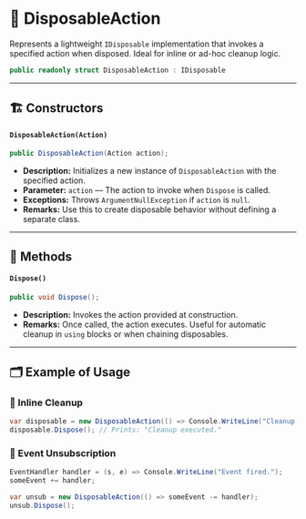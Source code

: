 # 🧩 DisposableAction

Represents a lightweight `IDisposable` implementation that invokes a specified action when disposed. Ideal for inline or
ad-hoc cleanup logic.

```csharp
public readonly struct DisposableAction : IDisposable
```

---

## 🏗️ Constructors

#### `DisposableAction(Action)`

```csharp
public DisposableAction(Action action);
```

- **Description:** Initializes a new instance of `DisposableAction` with the specified action.
- **Parameter:** `action` — The action to invoke when `Dispose` is called.
- **Exceptions:** Throws `ArgumentNullException` if `action` is `null`.
- **Remarks:** Use this to create disposable behavior without defining a separate class.

---

## 🏹 Methods

#### `Dispose()`

```csharp
public void Dispose();
```

- **Description:** Invokes the action provided at construction.
- **Remarks:** Once called, the action executes. Useful for automatic cleanup in `using` blocks or when chaining
  disposables.

---

## 🗂 Example of Usage

### 🔹 Inline Cleanup

```csharp
var disposable = new DisposableAction(() => Console.WriteLine("Cleanup executed."));
disposable.Dispose(); // Prints: "Cleanup executed."
```

### 🔹 Event Unsubscription

```csharp
EventHandler handler = (s, e) => Console.WriteLine("Event fired.");
someEvent += handler;

var unsub = new DisposableAction(() => someEvent -= handler);
unsub.Dispose();
```